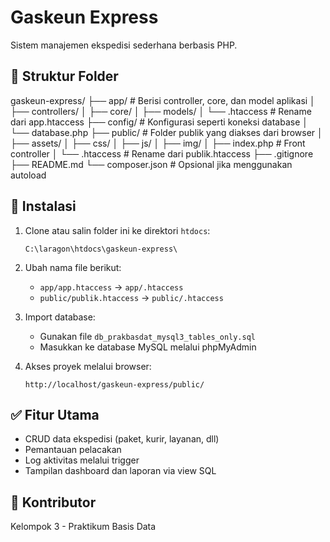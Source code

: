 # Gaskeun Express

Sistem manajemen ekspedisi sederhana berbasis PHP.

## 📁 Struktur Folder

gaskeun-express/
├── app/ # Berisi controller, core, dan model aplikasi
│ ├── controllers/
│ ├── core/
│ ├── models/
│ └── .htaccess # Rename dari app.htaccess
├── config/ # Konfigurasi seperti koneksi database
│ └── database.php
├── public/ # Folder publik yang diakses dari browser
│ ├── assets/
│ ├── css/
│ ├── js/
│ ├── img/
│ ├── index.php # Front controller
│ └── .htaccess # Rename dari publik.htaccess
├── .gitignore
├── README.md
└── composer.json # Opsional jika menggunakan autoload


## 🔧 Instalasi

1. Clone atau salin folder ini ke direktori `htdocs`:
    ```
    C:\laragon\htdocs\gaskeun-express\
    ```

2. Ubah nama file berikut:
    - `app/app.htaccess` → `app/.htaccess`
    - `public/publik.htaccess` → `public/.htaccess`

3. Import database:
    - Gunakan file `db_prakbasdat_mysql3_tables_only.sql`
    - Masukkan ke database MySQL melalui phpMyAdmin

4. Akses proyek melalui browser:
    ```
    http://localhost/gaskeun-express/public/
    ```

## ✅ Fitur Utama

- CRUD data ekspedisi (paket, kurir, layanan, dll)
- Pemantauan pelacakan
- Log aktivitas melalui trigger
- Tampilan dashboard dan laporan via view SQL

## 🤝 Kontributor

Kelompok 3 - Praktikum Basis Data  

